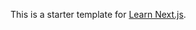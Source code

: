 This is a starter template for [Learn Next.js](https://nextjs.org/learn).













































































































